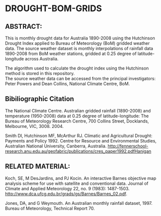 DROUGHT-BOM-GRIDS
=================

ABSTRACT:
----
This is monthly drought data for Australia 1890-2008 using the Hutchinson Drought Index applied to Bureau of Meteorology (BoM) gridded weather data.  The source weather dataset is monthly interpolations of rainfall data 1890-2008 from BoM weather stations, gridded at 0.25 degree of latitude-longitude across Australia.

The algorithm used to calculate the drought index using the Hutchinson method is stored in this repository.  
The source weather data can be accessed from the principal investigators:  Peter Powers and Dean Collins, National Climate Centre, BoM.


Bibiliographic Citation
----
The National Climate Centre. Australian gridded rainfall (1890-2008) and temperature (1950-2008) data at 0.25 degree of latitude-longitude: The Bureau of Meteorology Research Centre, 700 Collins Street, Docklands, Melbourne, VIC, 3008. 2004.

Smith DI, Hutchinson MF, McArthur RJ. Climatic and Agricultural Drought: Payments and Policy 1992. Centre for Resource and Environmental Studies, Australian National University, Canberra, Australia. http://fennerschool-research.anu.edu.au/geofabric/publications/cres_paper1992.pdfHanigan 

RELATED MATERIAL:
----

Koch, SE, M DesJardins, and PJ Kocin. An interactive Barnes objective map analysis scheme for use with satellite and conventional data. Journal of Climate and Applied Meteorology 22, no. 9 (1983): 1487-1503. http://www.dca.ufcg.edu.br/grads/gs/Barnes/Barnes_02.pdf.

Jones, DA, and G Weymouth. An Australian monthly rainfall dataset, 1997. Bureau of Meteorology, Technical Report 70.

